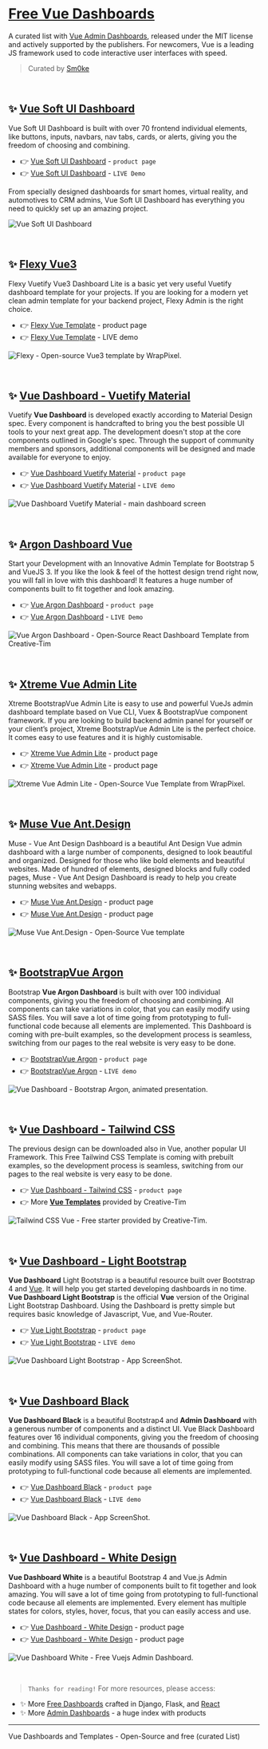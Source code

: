 # [Free Vue Dashboards](https://dev.to/sm0ke/vue-dashboard-open-source-apps-1gd1)

A curated list with [Vue Admin Dashboards](https://dev.to/sm0ke/vue-dashboard-open-source-apps-1gd1), released under the MIT license and actively supported by the publishers. For newcomers, Vue is a leading JS framework used to code interactive user interfaces with speed.

> Curated by [Sm0ke](https://twitter.com/Sm0keDev)

<br /> 


## ✨ [Vue Soft UI Dashboard](https://www.creative-tim.com/product/vue-soft-ui-dashboard?AFFILIATE=128200)

Vue Soft UI Dashboard is built with over 70 frontend individual elements, like buttons, inputs, navbars, nav tabs, cards, or alerts, giving you the freedom of choosing and combining.

- 👉 [Vue Soft UI Dashboard](https://www.creative-tim.com/product/vue-soft-ui-dashboard?AFFILIATE=128200) - `product page`
- 👉 [Vue Soft UI Dashboard](https://demos.creative-tim.com/vue-soft-ui-dashboard/#/dashboard?AFFILIATE=128200) - `LIVE Demo`

From specially designed dashboards for smart homes, virtual reality, and automotives to CRM admins, Vue Soft UI Dashboard has everything you need to quickly set up an amazing project.

![Vue Soft UI Dashboard](https://user-images.githubusercontent.com/51854817/179401191-950eab0b-a382-4866-a2b8-3ee50e8e01b3.png)

<br />

## ✨ [Flexy Vue3](https://www.wrappixel.com/templates/flexy-vuejs-admin-free/?ref=157)

Flexy Vuetify Vue3 Dashboard Lite is a basic yet very useful Vuetify dashboard template for your projects. If you are looking for a modern yet clean admin template for your backend project, Flexy Admin is the right choice.

- 👉 [Flexy Vue Template](https://www.wrappixel.com/templates/flexy-vuejs-admin-free/?ref=157) - product page
- 👉 [Flexy Vue Template](https://flexy-vuejs-free.netlify.app/dashboard) - LIVE demo

![Flexy - Open-source Vue3 template by WrapPixel.](https://user-images.githubusercontent.com/51854817/186126220-ef01d34a-d5a4-40e5-85fa-8260066c9771.png)

<br />

## ✨ [Vue Dashboard - Vuetify Material](https://www.creative-tim.com/product/vuetify-material-dashboard?AFFILIATE=128200)

Vuetify **Vue Dashboard** is developed exactly according to Material Design spec. Every component is handcrafted to bring you the best possible UI tools to your next great app. The development doesn't stop at the core components outlined in Google's spec. Through the support of community members and sponsors, additional components will be designed and made available for everyone to enjoy.

- 👉 [Vue Dashboard Vuetify Material](https://www.creative-tim.com/product/vuetify-material-dashboard?AFFILIATE=128200) - `product page`
- 👉 [Vue Dashboard Vuetify Material](https://demos.creative-tim.com/vuetify-material-dashboard/#/?AFFILIATE=128200) - `LIVE demo` 

![Vue Dashboard Vuetify Material - main dashboard screen](https://raw.githubusercontent.com/admin-dashboards/vue-dashboard/master/media/vuetify-material-dashboard-screen.png)

<br />

## ✨ [Argon Dashboard Vue](https://www.creative-tim.com/product/vue-argon-dashboard?AFFILIATE=128200) 

Start your Development with an Innovative Admin Template for Bootstrap 5 and VueJS 3. If you like the look & feel of the hottest design trend right now, you will fall in love with this dashboard! It features a huge number of components built to fit together and look amazing. 

- 👉 [Vue Argon Dashboard](https://www.creative-tim.com/product/vue-argon-dashboard?AFFILIATE=128200) - `product page`
- 👉 [Vue Argon Dashboard](https://demos.creative-tim.com/vue-argon-dashboard/#/dashboard-default?AFFILIATE=128200) - `LIVE Demo`

![Vue Argon Dashboard - Open-Source React Dashboard Template from Creative-Tim](https://user-images.githubusercontent.com/51854817/179171871-e91164e2-176b-47e6-acfa-a44d451b5400.png)

<br />

## ✨ [Xtreme Vue Admin Lite](https://www.wrappixel.com/templates/xtreme-vuesax-admin-lite/?ref=157)

Xtreme BootstrapVue Admin Lite is easy to use and powerful VueJs admin dashboard template based on Vue CLI, Vuex & BootstrapVue component framework. If you are looking to build backend admin panel for yourself or your client’s project, Xtreme BootstrapVue Admin Lite is the perfect choice. It comes easy to use features and it is highly customisable. 

- 👉 [Xtreme Vue Admin Lite](https://www.wrappixel.com/templates/xtreme-vuesax-admin-lite/?ref=157) - product page
- 👉 [Xtreme Vue Admin Lite](https://www.wrappixel.com/templates/xtreme-vuesax-admin-lite/?ref=157) - product page

![Xtreme Vue Admin Lite - Open-Source Vue Template from WrapPixel.](https://user-images.githubusercontent.com/51070104/181697344-9744bb49-14c7-419c-97db-952757308ce4.jpg)

<br />

## ✨ [Muse Vue Ant.Design](https://www.creative-tim.com/product/muse-vue-ant-design-dashboard?AFFILIATE=128200)

Muse - Vue Ant Design Dashboard is a beautiful Ant Design Vue admin dashboard with a large number of components, designed to look beautiful and organized.
Designed for those who like bold elements and beautiful websites. Made of hundred of elements, designed blocks and fully coded pages, Muse - Vue Ant Design Dashboard is ready to help you create stunning websites and webapps.

- 👉 [Muse Vue Ant.Design](https://www.creative-tim.com/product/muse-vue-ant-design-dashboard?AFFILIATE=128200) - product page
- 👉 [Muse Vue Ant.Design](https://demos.creative-tim.com/muse-vue-ant-design-dashboard/#/dashboard?AFFILIATE=128200) - product page

![Muse Vue Ant.Design - Open-Source Vue template](https://user-images.githubusercontent.com/51854817/179388910-7d125c9e-4d82-472b-ba68-5b0e0bbbad2d.png) 

<br />

## ✨ [BootstrapVue Argon](https://www.creative-tim.com/product/bootstrap-vue-argon-dashboard?AFFILIATE=128200)

Bootstrap **Vue Argon Dashboard** is built with over 100 individual components, giving you the freedom of choosing and combining. All components can take variations in color, that you can easily modify using SASS files. You will save a lot of time going from prototyping to full-functional code because all elements are implemented. This Dashboard is coming with pre-built examples, so the development process is seamless, switching from our pages to the real website is very easy to be done.

- 👉 [BootstrapVue Argon](https://www.creative-tim.com/product/bootstrap-vue-argon-dashboard?AFFILIATE=128200) - `product page`
- 👉 [BootstrapVue Argon](https://demos.creative-tim.com/bootstrap-vue-argon-dashboard/#/dashboard?AFFILIATE=128200) - `LIVE demo`

![Vue Dashboard - Bootstrap Argon, animated presentation.](https://raw.githubusercontent.com/admin-dashboards/vue-dashboard/master/media/vue-dashboard-argon-screen-maps.png)

<br />

## ✨ [Vue Dashboard - Tailwind CSS](https://www.creative-tim.com/product/vue-notus?AFFILIATE=128200)

The previous design can be downloaded also in Vue, another popular UI Framework. This Free Tailwind CSS Template is coming with prebuilt examples, so the development process is seamless, switching from our pages to the real website is very easy to be done.

- 👉 [Vue Dashboard - Tailwind CSS](https://www.creative-tim.com/product/vue-notus?AFFILIATE=128200) - `product page`
- 👉 More **[Vue Templates](https://bit.ly/3lkqRV4)** provided by Creative-Tim 

![Tailwind CSS Vue - Free starter provided by Creative-Tim.](https://raw.githubusercontent.com/admin-dashboards/tailwind-css-free-starters/main/media/tailwind-css-vue-notus-free-starter.jpg)

<br />

## ✨ [Vue Dashboard - Light Bootstrap](https://www.creative-tim.com/product/vue-light-bootstrap-dashboard?AFFILIATE=128200)

**Vue Dashboard** Light Bootstrap is a beautiful resource built over Bootstrap 4 and [Vue](https://vuejs.org/). It will help you get started developing dashboards in no time. **Vue Dashboard Light Bootstrap** is the official **Vue** version of the Original Light Bootstrap Dashboard. Using the Dashboard is pretty simple but requires basic knowledge of Javascript, Vue, and Vue-Router.

- 👉 [Vue Light Bootstrap](https://www.creative-tim.com/product/vue-light-bootstrap-dashboard?AFFILIATE=128200) - `product page`
- 👉 [Vue Light Bootstrap](https://demos.creative-tim.com/vue-light-bootstrap-dashboard/#/admin/overview?AFFILIATE=128200) - `LIVE demo`

![Vue Dashboard Light Bootstrap - App ScreenShot.](https://raw.githubusercontent.com/admin-dashboards/vue-dashboard/master/media/vue-light-bootstrap-screen.png)

<br />

## ✨ [Vue Dashboard Black](https://www.creative-tim.com/product/vue-black-dashboard?AFFILIATE=128200)

**Vue Dashboard Black** is a beautiful Bootstrap4 and **Admin Dashboard** with a generous number of components and a distinct UI. Vue Black Dashboard features over 16 individual components, giving you the freedom of choosing and combining. This means that there are thousands of possible combinations. All components can take variations in color, that you can easily modify using SASS files. You will save a lot of time going from prototyping to full-functional code because all elements are implemented.
 
- 👉 [Vue Dashboard Black](https://www.creative-tim.com/product/vue-black-dashboard?AFFILIATE=128200) - `product page`
- 👉 [Vue Dashboard Black](https://demos.creative-tim.com/vue-black-dashboard/#/dashboard?AFFILIATE=128200) - `LIVE demo`

![Vue Dashboard Black - App ScreenShot.](https://raw.githubusercontent.com/admin-dashboards/vue-dashboard-black/master/media/vue-dashboard-black-screen.png)

<br />

## ✨ [Vue Dashboard - White Design](https://www.creative-tim.com/product/vue-white-dashboard?AFFILIATE=128200)

**Vue Dashboard White** is a beautiful Bootstrap 4 and Vue.js Admin Dashboard with a huge number of components built to fit together and look amazing. You will save a lot of time going from prototyping to full-functional code because all elements are implemented.
Every element has multiple states for colors, styles, hover, focus, that you can easily access and use. 

- 👉 [Vue Dashboard - White Design](https://www.creative-tim.com/product/vue-white-dashboard?AFFILIATE=128200) - product page
- 👉 [Vue Dashboard - White Design](https://www.creative-tim.com/product/vue-white-dashboard?AFFILIATE=128200) - product page

![Vue Dashboard White - Free Vuejs Admin Dashboard.](https://raw.githubusercontent.com/admin-dashboards/vue-dashboard-white-design/master/media/vue-dashboard-white-design-screen.png)

<br />

> `Thanks for reading!` For more resources, please access:

- ✨ More [Free Dashboards](https://appseed.us/admin-dashboards/open-source) crafted in Django, Flask, and [React](https://appseed.us/apps/react)
- ✨ More [Admin Dashboards](https://www.admin-dashboards.com/) - a huge index with products

---
Vue Dashboards and Templates - Open-Source and free (curated List)

